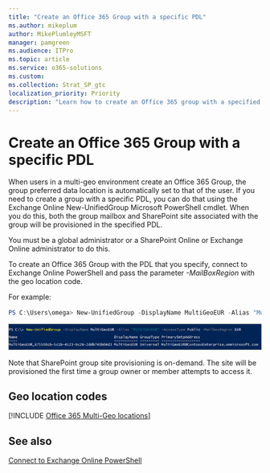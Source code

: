 ```yaml
---
title: "Create an Office 365 Group with a specific PDL"
ms.author: mikeplum
author: MikePlumleyMSFT
manager: pamgreen
ms.audience: ITPro
ms.topic: article
ms.service: o365-solutions
ms.custom: 
ms.collection: Strat_SP_gtc
localization_priority: Priority
description: "Learn how to create an Office 365 group with a specified preferred data location in a multi-geo environment."
---
```


# Create an Office 365 Group with a specific PDL

When users in a multi-geo environment create an Office 365 Group, the group preferred data location is automatically set to that of the user. If you need to create a group with a specific PDL, you can do that using the Exchange Online New-UnifiedGroup Microsoft PowerShell cmdlet. When you do this, both the group mailbox and SharePoint site associated with the group will be provisioned in the specified PDL.

You must be a global administrator or a SharePoint Online or Exchange Online administrator to do this.

To create an Office 365 Group with the PDL that you specify, connect to Exchange Online PowerShell and pass the parameter *-MailBoxRegion* with the geo location code.

For example: 

```PowerShell
PS C:\Users\omega> New-UnifiedGroup -DisplayName MultiGeoEUR -Alias "MultiGeoEUR" -AccessType Public -MailboxRegion EUR 
```

![Screenshot of New-UnifiedGroup PowerShell cmdlet with syntax](media/multi-geo-new-group-with-pdl-powershell.png)

Note that SharePoint group site provisioning is on-demand. The site will be provisioned the first time a group owner or member attempts to access it.

## Geo location codes

[!INCLUDE [Office 365 Multi-Geo locations](includes/office-365-multi-geo-locations.md)]

## See also

[Connect to Exchange Online PowerShell](https://docs.microsoft.com/powershell/exchange/exchange-online/connect-to-exchange-online-powershell/connect-to-exchange-online-powershell)
